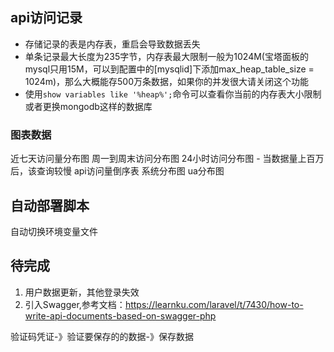 ## api访问记录
- 存储记录的表是内存表，重启会导致数据丢失
- 单条记录最大长度为235字节，内存表最大限制一般为1024M(宝塔面板的mysql只用15M，可以到配置中的[mysqlid]下添加max_heap_table_size = 1024m)，那么大概能存500万条数据，如果你的并发很大请关闭这个功能
- 使用`show variables like '%heap%';`命令可以查看你当前的内存表大小限制
或者更换mongodb这样的数据库
### 图表数据
近七天访问量分布图
周一到周末访问分布图
24小时访问分布图 - 当数据量上百万后，该查询较慢
api访问量倒序表
系统分布图
ua分布图

## 自动部署脚本
自动切换环境变量文件


## 待完成
1. 用户数据更新，其他登录失效
2. 引入Swagger,参考文档：https://learnku.com/laravel/t/7430/how-to-write-api-documents-based-on-swagger-php



验证码凭证-》验证要保存的的数据-》保存数据